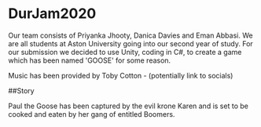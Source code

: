 # DurJam2020

Our team consists of Priyanka Jhooty, Danica Davies and Eman Abbasi. We are all students at Aston University going into our second year of study. For our submission we decided to use Unity, coding in C#, to create a game which has been named 'GOOSE' for some reason.

Music has been provided by Toby Cotton - (potentially link to socials)

##Story

Paul the Goose has been captured by the evil krone Karen and is set to be cooked and eaten by her gang of entitled Boomers.
